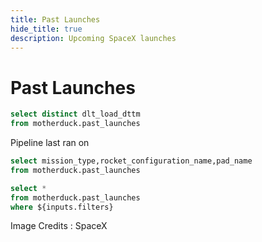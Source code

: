 ```yaml
---
title: Past Launches
hide_title: true
description: Upcoming SpaceX launches
---
```


# Past Launches

```sql pipeline_run_date
select distinct dlt_load_dttm
from motherduck.past_launches
```

Pipeline last ran on <Value data={pipeline_run_date} column = dlt_load_dttm fmt=longdate/>

```sql filters
select mission_type,rocket_configuration_name,pad_name
from motherduck.past_launches
```

<DimensionGrid
    multiple
    data={filters} 
    metric='count(*)'
    name=filters
    title="Filter by"
/>

```sql past_filtered
select *
from motherduck.past_launches
where ${inputs.filters}
```

<DataTable data={past_filtered} search=true>
    <Column id="image_thumbnail_url" title="Rocket Icon" contentType=image height=100px width=100px />
    <Column id=mission_name/>
    <Column id=launch_dttm_bst title="Proposed Launch Time (BST)" fmt="yyyy-mm-dd hh:mm:ss"/>
    <Column id=rocket_configuration_name title="Rocket Configuration"/>
    <Column id=mission_type />
    <Column id=pad_name />    
</DataTable>

<Note>
    Image Credits : SpaceX
</Note>